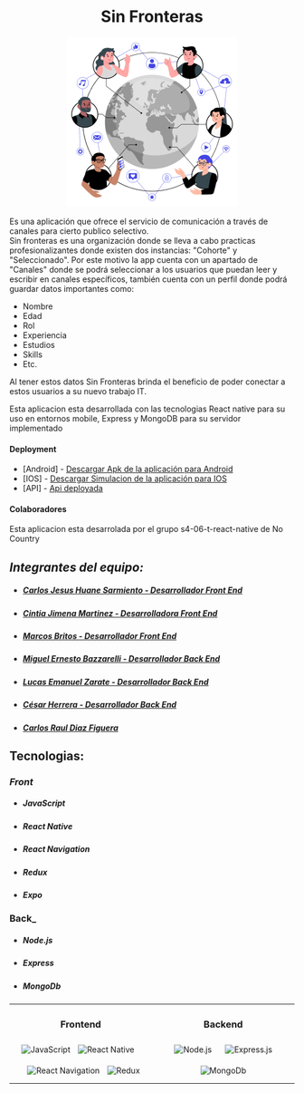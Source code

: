 <h1 style="text-align: center;">Sin Fronteras</h1>
  <p align="center">
    <img src="https://github.com/No-Country/s6-06-t-react-native/blob/dev/client/assets/ConnectedWorld.png" alt="logo">
  </p>
<p>Es una aplicación que ofrece el servicio de comunicación a través de canales para cierto publico selectivo. 
<br>Sin fronteras es una organización donde se lleva a cabo practicas profesionalizantes donde existen dos instancias:  "Cohorte" y "Seleccionado". Por este motivo la app cuenta con un apartado de "Canales" donde se podrá seleccionar a los usuarios que puedan leer y escribir en canales específicos, también cuenta con un perfil donde podrá guardar datos importantes como:</p>

<ul>
  <li>Nombre</li>
  <li>Edad</li>
  <li>Rol</li>
  <li>Experiencia</li>
  <li>Estudios</li>
  <li>Skills</li>
  <li>Etc.</li>
</ul>
<p>Al tener estos datos Sin Fronteras brinda el beneficio de poder conectar a estos usuarios a su nuevo trabajo IT.</p>
<p>Esta aplicacion esta desarrollada con las tecnologias React native para su uso en entornos mobile, Express y MongoDB para su servidor implementado</p>
<h4>Deployment</h4>

- [Android] - [Descargar Apk de la aplicación para Android]() 
- [IOS] - [Descargar Simulacion de la aplicación para IOS]() 
- [API] - [Api deployada]()

<h4>Colaboradores</h4>
<p>Esta aplicacion esta desarrolada por el grupo <span>s4-06-t-react-native</span> de No Country</p>

## _Integrantes del equipo:_
* ##### [Carlos Jesus Huane Sarmiento - Desarrollador Front End](https://www.linkedin.com/in/carlos-huane-317934235/) #####
* ##### [Cintia Jimena Martinez - Desarrolladora Front End](https://www.linkedin.com/in/cintiajimenamartinez/) #####
* ##### [Marcos Britos - Desarrollador Front End](https://www.linkedin.com/in/marcos-britos/) #####
* ##### [Miguel Ernesto Bazzarelli - Desarrollador Back End](http://www.linkedin.com/in/miguel-ernesto-bazzarelli-8b5029247) #####
* ##### [Lucas Emanuel Zarate - Desarrollador Back End](https://www.linkedin.com/in/lucas-zarate-b77b2b3b/) #####
* ##### [César Herrera - Desarrollador Back End](https://www.linkedin.com/in/herrera-cesar/) #####
* ##### [Carlos Raul Diaz Figuera](https://www.linkedin.com/in/carlosdiazdeveloper) #####

## Tecnologias:
### _Front_
* ##### JavaScript #####
* ##### React Native #####
* ##### React Navigation #####
* ##### Redux #####
* ##### Expo #####

### Back_
* ##### Node.js #####
* ##### Express #####
* ##### MongoDb #####

<table align="center">
  <tr>
    <td valign="top" width="50%">
      <h3 align="center">Frontend</h3>
      <div align="center">
          <img src="https://profilinator.rishav.dev/skills-assets/javascript-original.svg" alt="JavaScript" height="50" />
          <img style="margin: 10px" src="https://i.ibb.co/CKRGRjZ/reactnative.png" alt="React Native" height="50" />
          <img style="margin: 10px" src="https://miro.medium.com/v2/resize:fit:720/format:webp/0*cokvfB_F91juLMEj.jpeg" alt="React Navigation" height="50" />
          <img src="https://i.ibb.co/pvdTQhc/redux.png" alt="Redux" height="50" />
        </div>
      </div>
    </td>
    <td valign="top" width="50%">
      <h3 align="center">Backend</h3>
      <div align="center">
        <img style="margin: 10px" src="https://midu.dev/images/tags/node.png" alt="Node.js" height="50" />
        <img style="margin: 10px" src="https://expressjs.com/images/express-facebook-share.png" alt="Express.js" height="50" />
        <img style="margin: 10px" src="https://live.mrf.io/statics/i/ps/www.muylinux.com/wp-content/uploads/2019/01/mongodb.png?width=1200&enable=upscale" alt="MongoDb" height="50" />
      </div>
    </td>
  </tr>
</table>
